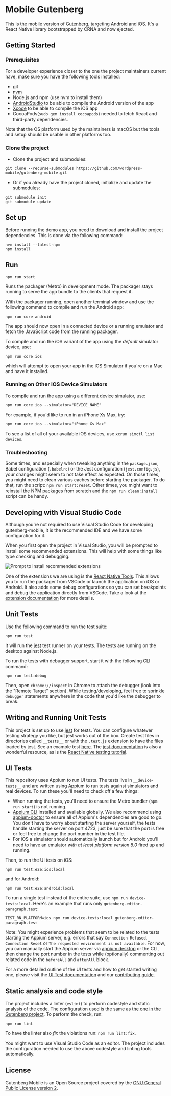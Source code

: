 # Mobile Gutenberg

This is the mobile version of [Gutenberg](https://github.com/WordPress/gutenberg), targeting Android and iOS. It's a React Native library bootstrapped by CRNA and now ejected.

## Getting Started

### Prerequisites

For a developer experience closer to the one the project maintainers current have, make sure you have the following tools installed:

* git
* [nvm](https://github.com/creationix/nvm)
* Node.js and npm (use nvm to install them)
* [AndroidStudio](https://developer.android.com/studio/) to be able to compile the Android version of the app
* [Xcode](https://developer.apple.com/xcode/) to be able to compile the iOS app
* CocoaPods(`sudo gem install cocoapods`) needed to fetch React and third-party dependencies.

Note that the OS platform used by the maintainers is macOS but the tools and setup should be usable in other platforms too.

### Clone the project

* Clone the project and submodules:
```
git clone --recurse-submodules https://github.com/wordpress-mobile/gutenberg-mobile.git
```

* Or if you already have the project cloned, initialize and update the submodules:
```
git submodule init
git submodule update
```

## Set up

Before running the demo app, you need to download and install the project dependencies. This is done via the following command:

```
nvm install --latest-npm
npm install
```

## Run

```
npm run start
```

Runs the packager (Metro) in development mode. The packager stays running to serve the app bundle to the clients that request it.

With the packager running, open another terminal window and use the following command to compile and run the Android app:

```
npm run core android
```

The app should now open in a connected device or a running emulator and fetch the JavaScript code from the running packager.

To compile and run the iOS variant of the app using the _default_ simulator device, use:

```
npm run core ios
```

which will attempt to open your app in the iOS Simulator if you're on a Mac and have it installed.

### Running on Other iOS Device Simulators

To compile and run the app using a different device simulator, use:

```
npm run core ios --simulator="DEVICE_NAME"
```

For example, if you'd like to run in an iPhone Xs Max, try:

```
npm run core ios --simulator="iPhone Xs Max"
```

To see a list of all of your available iOS devices, use `xcrun simctl list devices`.

### Troubleshooting

Some times, and especially when tweaking anything in the `package.json`, Babel configuration (`.babelrc`) or the Jest configuration (`jest.config.js`), your changes might seem to not take effect as expected. On those times, you might need to clean various caches before starting the packager. To do that, run the script: `npm run start:reset`. Other times, you might want to reinstall the NPM packages from scratch and the `npm run clean:install` script can be handy.

## Developing with Visual Studio Code

Although you're not required to use Visual Studio Code for developing gutenberg-mobile, it is the recommended IDE and we have some configuration for it.

When you first open the project in Visual Studio, you will be prompted to install some recommended extensions. This will help with some things like type checking and debugging.

![Prompt to install recommended extensions](images/recommended-extensions.png)

One of the extensions we are using is the [React Native Tools](https://marketplace.visualstudio.com/items?itemName=vsmobile.vscode-react-native). This allows you to run the packager from VSCode or launch the application on iOS or Android. It also adds some debug configurations so you can set breakpoints and debug the application directly from VSCode. Take a look at the [extension documentation](https://marketplace.visualstudio.com/items?itemName=vsmobile.vscode-react-native) for more details.

## Unit Tests

Use the following command to run the test suite:

```
npm run test
```

It will run the [jest](https://github.com/facebook/jest) test runner on your tests. The tests are running on the desktop against Node.js.

To run the tests with debugger support, start it with the following CLI command:

```
npm run test:debug
```

Then, open `chrome://inspect` in Chrome to attach the debugger (look into the "Remote Target" section). While testing/developing, feel free to sprinkle `debugger` statements anywhere in the code that you'd like the debugger to break.

## Writing and Running Unit Tests

This project is set up to use [jest](https://facebook.github.io/jest/) for tests. You can configure whatever testing strategy you like, but jest works out of the box. Create test files in directories called `__tests__` or with the `.test.js` extension to have the files loaded by jest. See an example test [here](https://github.com/wordpress-mobile/gutenberg-mobile/blob/develop/src/index.test.js). The [jest documentation](https://facebook.github.io/jest/docs/en/getting-started.html) is also a wonderful resource, as is the [React Native testing tutorial](https://facebook.github.io/jest/docs/en/tutorial-react-native.html).

## UI Tests

This repository uses Appium to run UI tests. The tests live in `__device-tests__` and are written using Appium to run tests against simulators and real devices. To run these you'll need to check off a few things: 

* When running the tests, you'll need to ensure the Metro bundler (`npm run start`) is not running. 
* [Appium CLI](https://github.com/appium/appium/blob/master/docs/en/about-appium/getting-started.md) installed and available globally. We also recommend using [appium-doctor](https://github.com/appium/appium-doctor) to ensure all of Appium's dependencies are good to go. You don't have to worry about starting the server yourself, the tests handle starting the server on port 4723, just be sure that the port is free or feel free to change the port number in the test file. 
* For iOS a simulator should automatically launch but for Android you'll need to have an emulator *with at least platform version 8.0* fired up and running.

Then, to run the UI tests on iOS: 

`npm run test:e2e:ios:local`

and for Android:

`npm run test:e2e:android:local`

To run a single test instead of the entire suite, use `npm run device-tests:local`. Here's an example that runs only `gutenberg-editor-paragraph.test`:

`TEST_RN_PLATFORM=ios npm run device-tests:local gutenberg-editor-paragraph.test`

Note: You might experience problems that seem to be related to the tests starting the Appium server, e.g. errors that say `Connection Refused`, `Connection Reset` or `The requested environment is not available`. For now, you can manually start the Appium server via [appium desktop](https://github.com/appium/appium-desktop) or the CLI, then change the port number in the tests while (optionally) commenting out related code in the `beforeAll` and `afterAll` block. 

For a more detailed outline of the UI tests and how to get started writing one, please visit the [UI Test documentation](https://github.com/wordpress-mobile/gutenberg-mobile/blob/develop/__device-tests__/README.md) and our [contributing guide](https://github.com/wordpress-mobile/gutenberg-mobile/blob/develop/__device-tests__/CONTRIBUTING.md).

## Static analysis and code style

The project includes a linter (`eslint`) to perform codestyle and static analysis of the code. The configuration used is the same as [the one in the Gutenberg project](https://github.com/WordPress/gutenberg/blob/master/eslint/config.js). To perform the check, run:

```
npm run lint
```

To have the linter also _fix_ the violations run: `npm run lint:fix`.

You might want to use Visual Studio Code as an editor. The project includes the configuration needed to use the above codestyle and linting tools automatically.

## License

Gutenberg Mobile is an Open Source project covered by the [GNU General Public License version 2](LICENSE).

